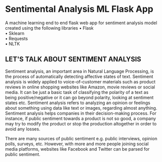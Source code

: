 # Sentimental Analysis ML Flask App
A machine learning end to end flask web app for sentiment analysis model created using the following libraries
• Flask <br>
• Sklearn <br>
• Requests <br>
• NLTK <br>
## LET'S TALK ABOUT SENTIMENT ANALYSIS
Sentiment analysis, an important area in Natural Language Processing, is the process of automatically detecting affective states of text. Sentiment analysis is widely applied to voice-of-customer materials such as product reviews in online shopping websites like Amazon, movie reviews or social media. It can be just a basic task of classifying the polarity of a text as being positive/negative or it can go beyond polarity, looking at sentiment states etc.
Sentiment analysis refers to analyzing an opinion or feelings about something using data like text or images, regarding almost anything. Sentiment analysis helps companies in their decision-making process. For instance, if public sentiment towards a product is not so good, a company may try to modify the product or stop the production altogether in order to avoid any losses.

There are many sources of public sentiment e.g. public interviews, opinion polls, surveys, etc. However, with more and more people joining social media platforms, websites like Facebook and Twitter can be parsed for public sentiment.

